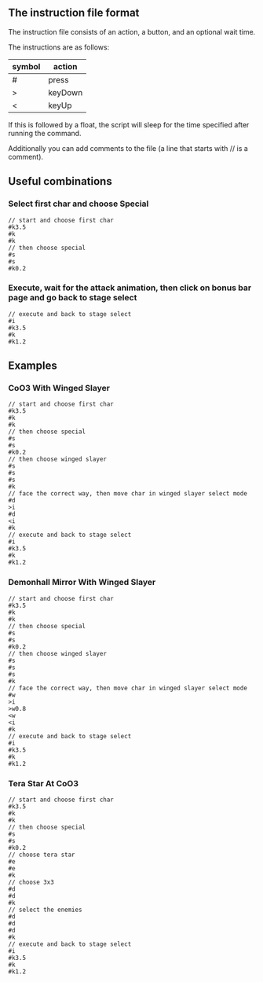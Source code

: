 ## The instruction file format
The instruction file consists of an action, a button, and an optional wait time.

The instructions are as follows:

| symbol | action  |
| ------ | ------- |
| #      | press   |
| >      | keyDown |
| <      | keyUp   |

If this is followed by a float, the script will sleep for the time specified after running the command.

Additionally you can add comments to the file (a line that starts with // is a comment).


## Useful combinations

### Select first char and choose Special
```
// start and choose first char
#k3.5
#k
#k
// then choose special
#s
#s
#k0.2
```

### Execute, wait for the attack animation, then click on bonus bar page and go back to stage select
```
// execute and back to stage select
#i
#k3.5
#k
#k1.2
```


## Examples

### CoO3 With Winged Slayer

```
// start and choose first char
#k3.5
#k
#k
// then choose special
#s
#s
#k0.2
// then choose winged slayer
#s
#s
#s
#k
// face the correct way, then move char in winged slayer select mode
#d
>i
#d
<i
#k
// execute and back to stage select
#i
#k3.5
#k
#k1.2
```

### Demonhall Mirror With Winged Slayer

```
// start and choose first char
#k3.5
#k
#k
// then choose special
#s
#s
#k0.2
// then choose winged slayer
#s
#s
#s
#k
// face the correct way, then move char in winged slayer select mode
#w
>i
>w0.8
<w
<i
#k
// execute and back to stage select
#i
#k3.5
#k
#k1.2
```

### Tera Star At CoO3

```
// start and choose first char
#k3.5
#k
#k
// then choose special
#s
#s
#k0.2
// choose tera star
#e
#e
#k
// choose 3x3
#d
#d
#k
// select the enemies
#d
#d
#d
#k
// execute and back to stage select
#i
#k3.5
#k
#k1.2
```
